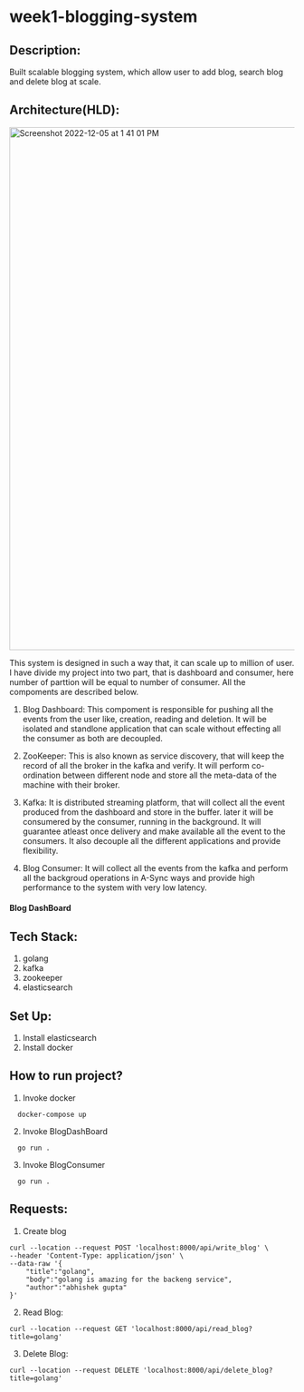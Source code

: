 # week1-blogging-system

## Description:
Built scalable blogging system, which allow user to add blog, search blog and delete blog at scale.

## Architecture(HLD):
<img width="922" alt="Screenshot 2022-12-05 at 1 41 01 PM" src="https://user-images.githubusercontent.com/39022530/205586378-2bffc913-b547-48d6-ab51-5d2249bf5ecd.png">

This system is designed in such a way that, it can scale up to million of user. I have divide my project into two part, that is dashboard and consumer, here number of parttion will be equal to number of consumer. All the compoments are described below.

1. Blog Dashboard:
This compoment is responsible for pushing all the events from the user like, creation, reading and deletion. It will be isolated and standlone application that can scale without effecting all the consumer as both are decoupled.

2. ZooKeeper:
This is also known as service discovery, that will keep the record of all the broker in the kafka and verify. It will perform co-ordination between different node and store all the meta-data of the machine with their broker.

3. Kafka:
It is distributed streaming platform, that will collect all the event produced from the dashboard and store in the buffer. later it will be consumered by the consumer, running in the background. It will guarantee atleast once delivery and make available all the event to the consumers. It also decouple all the different applications and provide flexibility.

4. Blog Consumer:
It will collect all the events from the kafka and perform all the backgroud operations in A-Sync ways and provide high performance to the system with very low latency.

#### Blog DashBoard


## Tech Stack:
1. golang
2. kafka
3. zookeeper
4. elasticsearch

## Set Up:
1. Install elasticsearch
2. Install docker

## How to run project?
1. Invoke docker
```
  docker-compose up
```

2. Invoke BlogDashBoard
```
  go run .
```

3. Invoke BlogConsumer
```
  go run .
```

## Requests:
1. Create blog
```
curl --location --request POST 'localhost:8000/api/write_blog' \
--header 'Content-Type: application/json' \
--data-raw '{
    "title":"golang",
    "body":"golang is amazing for the backeng service",
    "author":"abhishek gupta"
}'
```
2. Read Blog:
```
curl --location --request GET 'localhost:8000/api/read_blog?title=golang'
```
3. Delete Blog:
```
curl --location --request DELETE 'localhost:8000/api/delete_blog?title=golang'
```
